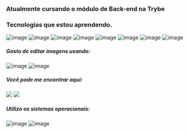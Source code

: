 ### Atualmente cursando o módulo de Back-end na Trybe

### Tecnologias que estou aprendendo.

![image](https://user-images.githubusercontent.com/52387034/147666487-1258f29c-f0b7-4609-bee9-4206e66822eb.png)
![image](https://user-images.githubusercontent.com/52387034/147666499-0d369eac-1d0f-47bb-afdd-0ff011f9a473.png)
![image](https://user-images.githubusercontent.com/52387034/147666599-101f4072-a850-4cdd-a1a3-7cd2f76cc64c.png)
![image](https://user-images.githubusercontent.com/52387034/147666616-3665c7e0-c721-4041-8d96-479a8aaaebe7.png)
![image](https://user-images.githubusercontent.com/52387034/147666649-9f5e3601-f0cc-4c6c-83c6-c19f638baae0.png)
![image](https://user-images.githubusercontent.com/52387034/147670241-d1a02294-84e6-4b91-8cc1-3394b1464300.png)
![image](https://user-images.githubusercontent.com/52387034/147670306-df1d2f85-1e30-4fc7-967f-3d454cfb9d7b.png)
![image](https://user-images.githubusercontent.com/52387034/147670339-1f78fb40-4b67-4225-8a4a-5201d57f8700.png)





##### Gosto de editar imagens usando:
![image](https://user-images.githubusercontent.com/52387034/147669229-9a3bd681-1b44-4e82-9887-2c81579bb6cc.png)
![image](https://user-images.githubusercontent.com/52387034/147669242-4ba65358-aed4-4490-88b9-cebc91d95bad.png)


##### Você pode me encontrar aqui:
<div>
  <a href="https://www.linkedin.com/in/henrique-l-lima/" target="_blank"><img src="https://img.shields.io/badge/-LinkedIn-%230077B5?style=for-the-badge&logo=linkedin&logoColor=white" target="_blank"></a> 
  <a href = "mailto:contatohnamix@gmail.com"><img src="https://img.shields.io/badge/-Gmail-%23333?style=for-the-badge&logo=gmail&logoColor=red" target="_blank"></a>
 

</div>

##### Utilizo os sistemas operacionais:
![image](https://user-images.githubusercontent.com/52387034/147669995-e8908161-436b-411d-b13e-602d3a279dda.png)
![image](https://user-images.githubusercontent.com/52387034/147670017-6343f560-417a-42e1-ba09-265906265160.png)









